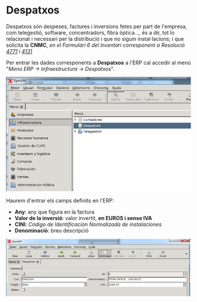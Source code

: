 # Despatxos

Despatxos són despeses, factures i inversions fetes per part de l'empresa, com
telegestió, software, concentradors, fibra òptica..., és a dir, tot lo relacionat
i necessari per la distribució i que no siguin instal·lacions; i que solicita la
**CNMC**, _en el Formulari 6 del inventari corresponent a Resolució
[4771](adm-pub/cnmc/#carrega-de-fitxers-de-la-4771)
i [4131](adm-pub/cnmc/#inventari-4131)_

Per entrar les dades corresponents a **Despatxos** a l'ERP cal accedir al menú
"_Menú ERP → Infraestructura → Despatxos_".

![](_static/despatxos/desp_menu.png)

Haurem d'entrar els camps definits en l'ERP:

* **Any**: any que figura en la factura
* **Valor de la inversió**: valor invertit, **en EUROS i sense IVA**
* **CINI**: _Código de Identificación Normalizada de instalaciones_
* **Denominació**: breu descripció

![](_static/despatxos/desp_wizard.png)
